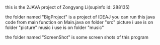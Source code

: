 this is the 2JAVA project of Zongyang Li(supinfo id: 288135)

the folder named "BigProject" is a project of IDEAJ
you can run this java code from main function on Main.java on folder "src"
picture i use is on folder "picture"
music i use is on folder "music"

the folder named "ScreenShot" is some screen shots of this program
